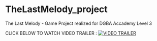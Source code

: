 # TheLastMelody_project
The Last Melody - Game Project realized for DGBA Accademy Level 3

CLICK BELOW TO WATCH VIDEO TRAILER :
[![VIDEO TRAILER](https://github.com/AndreaFraboni/TheLastMelody_project/blob/main/images/THELASTMELODY_TRAILER.jpg)](https://fraboniandrea.altervista.org/video/TheLastMelody.mp4)

